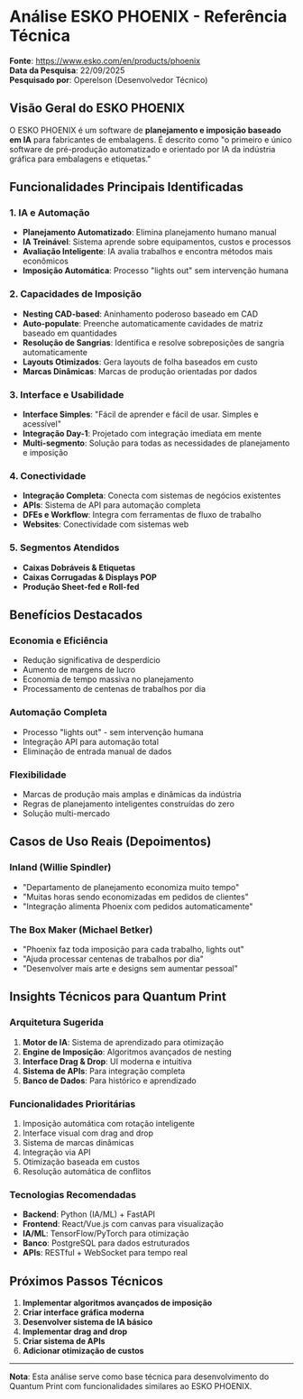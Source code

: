 # Análise ESKO PHOENIX - Referência Técnica

**Fonte**: https://www.esko.com/en/products/phoenix  
**Data da Pesquisa**: 22/09/2025  
**Pesquisado por**: Operelson (Desenvolvedor Técnico)

## Visão Geral do ESKO PHOENIX

O ESKO PHOENIX é um software de **planejamento e imposição baseado em IA** para fabricantes de embalagens. É descrito como "o primeiro e único software de pré-produção automatizado e orientado por IA da indústria gráfica para embalagens e etiquetas."

## Funcionalidades Principais Identificadas

### 1. **IA e Automação**
- **Planejamento Automatizado**: Elimina planejamento humano manual
- **IA Treinável**: Sistema aprende sobre equipamentos, custos e processos
- **Avaliação Inteligente**: IA avalia trabalhos e encontra métodos mais econômicos
- **Imposição Automática**: Processo "lights out" sem intervenção humana

### 2. **Capacidades de Imposição**
- **Nesting CAD-based**: Aninhamento poderoso baseado em CAD
- **Auto-populate**: Preenche automaticamente cavidades de matriz baseado em quantidades
- **Resolução de Sangrias**: Identifica e resolve sobreposições de sangria automaticamente
- **Layouts Otimizados**: Gera layouts de folha baseados em custo
- **Marcas Dinâmicas**: Marcas de produção orientadas por dados

### 3. **Interface e Usabilidade**
- **Interface Simples**: "Fácil de aprender e fácil de usar. Simples e acessível"
- **Integração Day-1**: Projetado com integração imediata em mente
- **Multi-segmento**: Solução para todas as necessidades de planejamento e imposição

### 4. **Conectividade**
- **Integração Completa**: Conecta com sistemas de negócios existentes
- **APIs**: Sistema de API para automação completa
- **DFEs e Workflow**: Integra com ferramentas de fluxo de trabalho
- **Websites**: Conectividade com sistemas web

### 5. **Segmentos Atendidos**
- **Caixas Dobráveis & Etiquetas**
- **Caixas Corrugadas & Displays POP**
- **Produção Sheet-fed e Roll-fed**

## Benefícios Destacados

### **Economia e Eficiência**
- Redução significativa de desperdício
- Aumento de margens de lucro
- Economia de tempo massiva no planejamento
- Processamento de centenas de trabalhos por dia

### **Automação Completa**
- Processo "lights out" - sem intervenção humana
- Integração API para automação total
- Eliminação de entrada manual de dados

### **Flexibilidade**
- Marcas de produção mais amplas e dinâmicas da indústria
- Regras de planejamento inteligentes construídas do zero
- Solução multi-mercado

## Casos de Uso Reais (Depoimentos)

### **Inland (Willie Spindler)**
- "Departamento de planejamento economiza muito tempo"
- "Muitas horas sendo economizadas em pedidos de clientes"
- "Integração alimenta Phoenix com pedidos automaticamente"

### **The Box Maker (Michael Betker)**
- "Phoenix faz toda imposição para cada trabalho, lights out"
- "Ajuda processar centenas de trabalhos por dia"
- "Desenvolver mais arte e designs sem aumentar pessoal"

## Insights Técnicos para Quantum Print

### **Arquitetura Sugerida**
1. **Motor de IA**: Sistema de aprendizado para otimização
2. **Engine de Imposição**: Algoritmos avançados de nesting
3. **Interface Drag & Drop**: UI moderna e intuitiva
4. **Sistema de APIs**: Para integração completa
5. **Banco de Dados**: Para histórico e aprendizado

### **Funcionalidades Prioritárias**
1. Imposição automática com rotação inteligente
2. Interface visual com drag and drop
3. Sistema de marcas dinâmicas
4. Integração via API
5. Otimização baseada em custos
6. Resolução automática de conflitos

### **Tecnologias Recomendadas**
- **Backend**: Python (IA/ML) + FastAPI
- **Frontend**: React/Vue.js com canvas para visualização
- **IA/ML**: TensorFlow/PyTorch para otimização
- **Banco**: PostgreSQL para dados estruturados
- **APIs**: RESTful + WebSocket para tempo real

## Próximos Passos Técnicos

1. **Implementar algoritmos avançados de imposição**
2. **Criar interface gráfica moderna**
3. **Desenvolver sistema de IA básico**
4. **Implementar drag and drop**
5. **Criar sistema de APIs**
6. **Adicionar otimização de custos**

---
**Nota**: Esta análise serve como base técnica para desenvolvimento do Quantum Print com funcionalidades similares ao ESKO PHOENIX.
